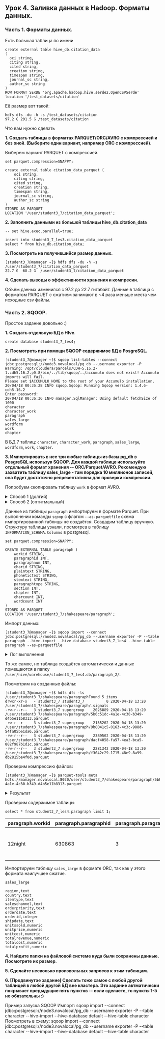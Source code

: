 ## Урок 4. Заливка данных в Hadoop. Форматы данных.

### Часть 1. Форматы данных.

Есть большая таблица по имени

```
create external table hive_db.citation_data
(
  oci string,
  citing string,
  cited string,
  creation string,
  timespan string,
  journal_sc string,
  author_sc string
)
ROW FORMAT SERDE 'org.apache.hadoop.hive.serde2.OpenCSVSerde'
location '/test_datasets/citation'
```

Её размер вот такой:

```
hdfs dfs -du -h -s /test_datasets/citation
97.2 G 291.5 G /test_datasets/citation
```

Что вам нужно сделать

**1. Создать таблицы в форматах PARQUET/ORC/AVRO c компрессией и без оной. (Выберите один вариант, например ORC с компрессией).**

Выберем вариант PARQUET с компрессией.

```
set parquet.compression=SNAPPY;

create external table citation_data_parquet (
    oci string,
    citing string,
    cited string,
    creation string,
    timespan string,
    journal_sc string,
    author_sc string
)
STORED AS PARQUET
LOCATION '/user/student3_7/citation_data_parquet';
```

**2. Заполнить данными из большой таблицы hive_db.citation_data**

```
-- set hive.exec.parallel=true;

insert into student3_7_les3.citation_data_parquet
select * from hive_db.citation_data;
```

**3. Посмотреть на получившийся размер данных.**

```
[student3_7@manager ~]$ hdfs dfs -du -h -s /user/student3_7/citation_data_parquet
22.7 G  68.2 G  /user/student3_7/citation_data_parquet
```

**4. Сделать выводы о эффективности хранения и компресии.**

Объём данных изменился с 97.2 до 22.7 гигабайт. Данные в таблица с форматом PARQUET с сжатием занимают в ~4 раза меньше места чем исходные csv файлы.

### Часть 2. SQOOP.

Простое задание довольно :)

**1. Создать отдельную БД в HIve.**

```
create database student3_7_les4;
```

**2. Посмотреть при помощи SQOOP содержимое БД в PosgreSQL.**

```
[student3_7@manager ~]$ sqoop list-tables --connect jdbc:postgresql://node3.novalocal/pg_db --username exporter -P
Warning: /opt/cloudera/parcels/CDH-5.16.2-1.cdh5.16.2.p0.8/bin/../lib/sqoop/../accumulo does not exist! Accumulo imports will fail.
Please set $ACCUMULO_HOME to the root of your Accumulo installation.
20/04/18 00:36:28 INFO sqoop.Sqoop: Running Sqoop version: 1.4.6-cdh5.16.2
Enter password:
20/04/18 00:36:36 INFO manager.SqlManager: Using default fetchSize of 1000
character
character_work
paragraph
sales_large
wordform
work
chapter
```

В БД 7 таблиц: `character`, `character_work`, `paragraph`, `sales_large`, `wordform`, `work`, `chapter`.

**3. Импортировать в нее три любые таблицы из базы pg_db в PosgreSQL используя SQOOP. Для каждой таблице используйте отдельный формат хранения -- ORC/Parquet/AVRO. Рекомендую захватить таблицу sales_large - там порядка 10 миллионов записей, она будет достаточно репрезентативна для проверки компрессии.**

Попробуем скопировать таблицу `work` в формат AVRO.

<details>

<summary>Способ 1 (долгий)</summary>

Узнаем структуру таблицы следующим образом:

```
[student3_7@manager ~]$ sqoop import --m 1 --connect jdbc:postgresql://node3.novalocal/pg_db --username exporter -P --query "SELECT column_name, DATA_TYPE FROM INFORMATION_SCHEMA.Columns WHERE table_name='work' AND \$CONDITIONS" --target-dir '/user/student3_7/shakespeare/work/'
```

```
[student3_7@manager ~]$ hdfs dfs -ls -r /user/student3_7/shakespeare/work/
Found 2 items
-rw-r--r--   3 student3_7 student3_7        197 2020-04-18 09:55 /user/student3_7/shakespeare/work/part-m-00000
-rw-r--r--   3 student3_7 student3_7          0 2020-04-18 09:55 /user/student3_7/shakespeare/work/_SUCCESS
```

```
[student3_7@manager ~]$ hdfs dfs -cat /user/student3_7/shakespeare/work/part-m-00000
workid,character varying
title,character varying
longtitle,character varying
year,integer
genretype,character varying
notes,text
source,character varying
totalwords,integer
totalparagraphs,integer
```

Создадим hive-таблицу:

```
SET avro.output.codec=snappy;

CREATE EXTERNAL TABLE student3_7_les4.work
(
    workid STRING,
    title STRING,
    longtitle STRING,
    `year` INT,
    genretype STRING,
    notes STRING,
    source STRING,
    totalwords INT,
    totalparagraphs INT
)
STORED AS AVRO
LOCATION '/user/student3_7/shakespeare/work'
;
```

Скопируем данные из postgresql в HDFS

```
[student3_7@manager ~]$ sqoop import --connect jdbc:postgresql://node3.novalocal:5432/pg_db --username exporter -P --table work --target-dir /user/student3_7/shakespeare/work --as-avrodatafile
```

Посмотрим результат

```
select * from work limit 10;
```

| work.workid  | work.title                | work.longtitle                            | work.year | work.genretype | work.notes | work.source | work.totalwords | work.totalparagraphs |
| ------------ | ------------------------- | ----------------------------------------- | --------- | -------------- | ---------- | ----------- | --------------- | -------------------- |
| 12night      | Twelfth Night             | Twelfth Night, Or What You Will           | 1599      | c              | NULL       | Moby        | 19837           | 1031                 |
| allswell     | All's Well That Ends Well | All's Well That Ends Well                 | 1602      | c              | NULL       | Moby        | 22997           | 1025                 |
| antonycleo   | Antony and Cleopatra      | Antony and Cleopatra                      | 1606      | t              | NULL       | Moby        | 24905           | 1344                 |
| asyoulikeit  | As You Like It            | As You Like It                            | 1599      | c              | NULL       | Gutenberg   | 21690           | 872                  |
| comedyerrors | Comedy of Errors          | The Comedy of Errors                      | 1589      | c              | NULL       | Moby        | 14692           | 661                  |
| coriolanus   | Coriolanus                | Coriolanus                                | 1607      | t              | NULL       | Moby        | 27577           | 1226                 |
| cymbeline    | Cymbeline                 | Cymbeline, King of Britain                | 1609      | h              | NULL       | Moby        | 27565           | 971                  |
| hamlet       | Hamlet                    | Tragedy of Hamlet, Prince of Denmark, The | 1600      | t              | NULL       | Gutenberg   | 30558           | 1275                 |
| henry4p1     | Henry IV, Part I          | History of Henry IV, Part I               | 1597      | h              | NULL       | Moby        | 24579           | 884                  |
| henry4p2     | Henry IV, Part II         | History of Henry IV, Part II              | 1597      | h              | NULL       | Gutenberg   | 25692           | 1013                 |

</details>

<details>
<summary>Способ 2 (оптитмальный)</summary>

Удалим папку `/user/student3_7/shakespeare/work` и дропнем таблицу `student3_7_les4.work`.

Скопируем данные из postgresql в HDFS.

```
[student3_7@manager ~]$ sqoop import --connect jdbc:postgresql://node3.novalocal:5432/pg_db --username exporter -P --table work --target-dir /user/student3_7/shakespeare/work --as-avrodatafile
```

При этом в теукущей локальной дирекутории создаётся файл `work.avsc`, содержащий схему таблицы. Скопируем её в HDFS.

```
[student3_7@manager ~]$ hdfs dfs -copyFromLocal work.avsc /user/student3_7/shakespeare/
```

Создадим hive-таблицу, указав путь до AVRO-файлов в HDFS и путь до схемы таблицы.

```
CREATE EXTERNAL TABLE student3_7_les4.work
STORED AS AVRO
LOCATION '/user/student3_7/shakespeare/work'
TBLPROPERTIES ('avro.schema.url'='/user/student3_7/shakespeare/work.avsc');
```

```
select * from work limit 10;
```

| work.workid  | work.title                | work.longtitle                            | work.year | work.genretype | work.notes | work.source | work.totalwords | work.totalparagraphs |
| ------------ | ------------------------- | ----------------------------------------- | --------- | -------------- | ---------- | ----------- | --------------- | -------------------- |
| 12night      | Twelfth Night             | Twelfth Night, Or What You Will           | 1599      | c              | NULL       | Moby        | 19837           | 1031                 |
| allswell     | All's Well That Ends Well | All's Well That Ends Well                 | 1602      | c              | NULL       | Moby        | 22997           | 1025                 |
| antonycleo   | Antony and Cleopatra      | Antony and Cleopatra                      | 1606      | t              | NULL       | Moby        | 24905           | 1344                 |
| asyoulikeit  | As You Like It            | As You Like It                            | 1599      | c              | NULL       | Gutenberg   | 21690           | 872                  |
| comedyerrors | Comedy of Errors          | The Comedy of Errors                      | 1589      | c              | NULL       | Moby        | 14692           | 661                  |
| coriolanus   | Coriolanus                | Coriolanus                                | 1607      | t              | NULL       | Moby        | 27577           | 1226                 |
| cymbeline    | Cymbeline                 | Cymbeline, King of Britain                | 1609      | h              | NULL       | Moby        | 27565           | 971                  |
| hamlet       | Hamlet                    | Tragedy of Hamlet, Prince of Denmark, The | 1600      | t              | NULL       | Gutenberg   | 30558           | 1275                 |
| henry4p1     | Henry IV, Part I          | History of Henry IV, Part I               | 1597      | h              | NULL       | Moby        | 24579           | 884                  |
| henry4p2     | Henry IV, Part II         | History of Henry IV, Part II              | 1597      | h              | NULL       | Gutenberg   | 25692           | 1013                 |

Результат такой же, как и в предыдущем случае.

</details>

Данные из таблицы `paragraph` импортируем в формате Parquet. При выполнении команды `sqoop` с флагом `--as-parquetfile` схема импортированной таблицы не создаётся. Создадим таблицу вручную. Структуру таблицы узнали, посмотрев в таблицу `INFORMATION_SCHEMA.Columns` в postgresql.

```
set parquet.compression=SNAPPY;

CREATE EXTERNAL TABLE paragraph (
    workid STRING,
    paragraphid INT,
    paragraphnum INT,
    charid STRING,
    plaintext STRING,
    phonetictext STRING,
    stemtext STRING,
    paragraphtype STRING,
    section INT,
    chapter INT,
    charcount INT,
    wordcount INT
)
STORED AS PARQUET
LOCATION '/user/student3_7/shakespeare/paragraph';
```

Импорт данных:

```
[student3_7@manager ~]$ sqoop import --connect jdbc:postgresql://node3.novalocal/pg_db --username exporter -P --table paragraph --hive-import --hive-database student3_7_les4 --hive-table paragraph --as-parquetfile
```

<details>

<summary>Лог выполнения</summary>

```
Warning: /opt/cloudera/parcels/CDH-5.16.2-1.cdh5.16.2.p0.8/bin/../lib/sqoop/../accumulo does not exist! Accumulo imports will fail.
Please set $ACCUMULO_HOME to the root of your Accumulo installation.
20/04/18 12:26:21 INFO sqoop.Sqoop: Running Sqoop version: 1.4.6-cdh5.16.2
Enter password:
20/04/18 12:26:27 INFO tool.BaseSqoopTool: Using Hive-specific delimiters for output. You can override
20/04/18 12:26:27 INFO tool.BaseSqoopTool: delimiters with --fields-terminated-by, etc.
20/04/18 12:26:27 INFO manager.SqlManager: Using default fetchSize of 1000
20/04/18 12:26:27 INFO tool.CodeGenTool: Beginning code generation
20/04/18 12:26:27 INFO tool.CodeGenTool: Will generate java class as codegen_paragraph
20/04/18 12:26:27 INFO manager.SqlManager: Executing SQL statement: SELECT t.* FROM "paragraph" AS t LIMIT 1
20/04/18 12:26:27 INFO orm.CompilationManager: HADOOP_MAPRED_HOME is /opt/cloudera/parcels/CDH/lib/hadoop-mapreduce
Note: /tmp/sqoop-student3_7/compile/9958c7e61eb08dbeda4cc5399655d4d0/codegen_paragraph.java uses or overrides a deprecated API.
Note: Recompile with -Xlint:deprecation for details.
20/04/18 12:26:29 INFO orm.CompilationManager: Writing jar file: /tmp/sqoop-student3_7/compile/9958c7e61eb08dbeda4cc5399655d4d0/codegen_paragraph.jar
20/04/18 12:26:29 INFO manager.DirectPostgresqlManager: Beginning psql fast path import
20/04/18 12:26:29 WARN manager.DirectPostgresqlManager: File import layoutParquetFile is not supported by
20/04/18 12:26:29 WARN manager.DirectPostgresqlManager: Postgresql direct import; import will proceed as text files.
20/04/18 12:26:29 INFO manager.SqlManager: Executing SQL statement: SELECT t.* FROM "paragraph" AS t LIMIT 1
20/04/18 12:26:29 INFO manager.DirectPostgresqlManager: Copy command is COPY (SELECT "workid", "paragraphid", "paragraphnum", "charid", "plaintext", "phonetictext", "stemtext", "paragraphtype", "section", "chapter", "charcount", "wordcount" FROM "paragraph" WHERE 1=1) TO STDOUT WITH DELIMITER E'\1' CSV ;
20/04/18 12:26:29 INFO manager.DirectPostgresqlManager: Performing import of table paragraph from database pg_db
20/04/18 12:26:31 INFO manager.DirectPostgresqlManager: Transfer loop complete.
20/04/18 12:26:31 INFO manager.DirectPostgresqlManager: Transferred 13.3311 MB in 1.127 seconds (11.8286 MB/sec)
[student3_7@manager ~]$ sqoop import --connect jdbc:postgresql://node3.novalocal/pg_db --username exporter -P --table paragraph --hive-import --hive-database student3_7_les4 --hive-table paragraph --as-parquetfile
Warning: /opt/cloudera/parcels/CDH-5.16.2-1.cdh5.16.2.p0.8/bin/../lib/sqoop/../accumulo does not exist! Accumulo imports will fail.
Please set $ACCUMULO_HOME to the root of your Accumulo installation.
20/04/18 12:30:03 INFO sqoop.Sqoop: Running Sqoop version: 1.4.6-cdh5.16.2
Enter password:
20/04/18 12:30:08 INFO tool.BaseSqoopTool: Using Hive-specific delimiters for output. You can override
20/04/18 12:30:08 INFO tool.BaseSqoopTool: delimiters with --fields-terminated-by, etc.
20/04/18 12:30:08 INFO manager.SqlManager: Using default fetchSize of 1000
20/04/18 12:30:08 INFO tool.CodeGenTool: Beginning code generation
20/04/18 12:30:08 INFO tool.CodeGenTool: Will generate java class as codegen_paragraph
20/04/18 12:30:09 INFO manager.SqlManager: Executing SQL statement: SELECT t.* FROM "paragraph" AS t LIMIT 1
20/04/18 12:30:09 INFO orm.CompilationManager: HADOOP_MAPRED_HOME is /opt/cloudera/parcels/CDH/lib/hadoop-mapreduce
Note: /tmp/sqoop-student3_7/compile/548be7603351a1ae3b1c9137715f2304/codegen_paragraph.java uses or overrides a deprecated API.
Note: Recompile with -Xlint:deprecation for details.
20/04/18 12:30:10 INFO orm.CompilationManager: Writing jar file: /tmp/sqoop-student3_7/compile/548be7603351a1ae3b1c9137715f2304/codegen_paragraph.jar
20/04/18 12:30:10 WARN manager.PostgresqlManager: It looks like you are importing from postgresql.
20/04/18 12:30:10 WARN manager.PostgresqlManager: This transfer can be faster! Use the --direct
20/04/18 12:30:10 WARN manager.PostgresqlManager: option to exercise a postgresql-specific fast path.
20/04/18 12:30:10 INFO mapreduce.ImportJobBase: Beginning import of paragraph
20/04/18 12:30:11 INFO Configuration.deprecation: mapred.jar is deprecated. Instead, use mapreduce.job.jar
20/04/18 12:30:12 INFO manager.SqlManager: Executing SQL statement: SELECT t.* FROM "paragraph" AS t LIMIT 1
20/04/18 12:30:12 INFO manager.SqlManager: Executing SQL statement: SELECT t.* FROM "paragraph" AS t LIMIT 1
20/04/18 12:30:13 INFO hive.metastore: Trying to connect to metastore with URI thrift://manager.novalocal:9083
20/04/18 12:30:13 INFO hive.metastore: Opened a connection to metastore, current connections: 1
20/04/18 12:30:13 INFO hive.metastore: Connected to metastore.
20/04/18 12:30:13 WARN mapreduce.DataDrivenImportJob: Target Hive table 'paragraph' exists! Sqoop will append data into the existing Hive table. Consider using --hive-overwrite, if you do NOT intend to do appending.
20/04/18 12:30:14 INFO Configuration.deprecation: mapred.map.tasks is deprecated. Instead, use mapreduce.job.maps
20/04/18 12:30:14 INFO client.RMProxy: Connecting to ResourceManager at manager.novalocal/89.208.221.132:8032
20/04/18 12:30:40 INFO db.DBInputFormat: Using read commited transaction isolation
20/04/18 12:30:40 INFO db.DataDrivenDBInputFormat: BoundingValsQuery: SELECT MIN("paragraphid"), MAX("paragraphid") FROM "paragraph"
20/04/18 12:30:40 INFO db.IntegerSplitter: Split size: 8866; Num splits: 4 from: 630863 to: 666327
20/04/18 12:30:40 INFO mapreduce.JobSubmitter: number of splits:4
20/04/18 12:30:40 INFO mapreduce.JobSubmitter: Submitting tokens for job: job_1583843553969_0490
20/04/18 12:30:41 INFO impl.YarnClientImpl: Submitted application application_1583843553969_0490
20/04/18 12:30:41 INFO mapreduce.Job: The url to track the job: http://manager.novalocal:8088/proxy/application_1583843553969_0490/
20/04/18 12:30:41 INFO mapreduce.Job: Running job: job_1583843553969_0490
20/04/18 12:30:55 INFO mapreduce.Job: Job job_1583843553969_0490 running in uber mode : false
20/04/18 12:30:55 INFO mapreduce.Job:  map 0% reduce 0%
20/04/18 12:31:10 INFO mapreduce.Job:  map 25% reduce 0%
20/04/18 12:31:14 INFO mapreduce.Job:  map 50% reduce 0%
20/04/18 12:31:17 INFO mapreduce.Job:  map 75% reduce 0%
20/04/18 12:31:25 INFO mapreduce.Job:  map 100% reduce 0%
20/04/18 12:31:25 INFO mapreduce.Job: Job job_1583843553969_0490 completed successfully
20/04/18 12:31:25 INFO mapreduce.Job: Counters: 30
        File System Counters
                FILE: Number of bytes read=0
                FILE: Number of bytes written=989420
                FILE: Number of read operations=0
                FILE: Number of large read operations=0
                FILE: Number of write operations=0
                HDFS: Number of bytes read=22741
                HDFS: Number of bytes written=8865687
                HDFS: Number of read operations=152
                HDFS: Number of large read operations=0
                HDFS: Number of write operations=40
        Job Counters
                Launched map tasks=4
                Other local map tasks=4
                Total time spent by all maps in occupied slots (ms)=41780
                Total time spent by all reduces in occupied slots (ms)=0
                Total time spent by all map tasks (ms)=41780
                Total vcore-milliseconds taken by all map tasks=41780
                Total megabyte-milliseconds taken by all map tasks=42782720
        Map-Reduce Framework
                Map input records=35465
                Map output records=35465
                Input split bytes=505
                Spilled Records=0
                Failed Shuffles=0
                Merged Map outputs=0
                GC time elapsed (ms)=1048
                CPU time spent (ms)=32690
                Physical memory (bytes) snapshot=1792454656
                Virtual memory (bytes) snapshot=11387936768
                Total committed heap usage (bytes)=1361051648
        File Input Format Counters
                Bytes Read=0
        File Output Format Counters
                Bytes Written=0
20/04/18 12:31:25 INFO mapreduce.ImportJobBase: Transferred 8.455 MB in 70.4625 seconds (122.8723 KB/sec)
20/04/18 12:31:25 INFO mapreduce.ImportJobBase: Retrieved 35465 records.
```

</details>

То же самое, но таблица создаётся автоматически и данные помещаются в папку `/user/hive/warehouse/student3_7_les4.db/paragraph_2/`.

Посмотрим на созданные файлы:

```
[student3_7@manager ~]$ hdfs dfs -ls /user/student3_7/shakespeare/paragraphFound 5 items
drwxr-xr-x   - student3_7 student3_7          0 2020-04-18 13:20 /user/student3_7/shakespeare/paragraph/.signals
-rw-r--r--   3 student3_7 supergroup    2025889 2020-04-18 13:20 /user/student3_7/shakespeare/paragraph/5b0c51dc-4a1e-4c30-b349-d4b5e11b8313.parquet
-rw-r--r--   3 student3_7 supergroup    2155202 2020-04-18 13:20 /user/student3_7/shakespeare/paragraph/9b8041c5-0163-4c3c-988d-54fa05be1da6.parquet
-rw-r--r--   3 student3_7 supergroup    2389502 2020-04-18 13:20 /user/student3_7/shakespeare/paragraph/dacf4058-fa57-4ea3-bca5-882f987b1d1c.parquet
-rw-r--r--   3 student3_7 supergroup    2281342 2020-04-18 13:20 /user/student3_7/shakespeare/paragraph/f3042c29-1715-48e9-8a99-db2815be4f0d.parquet
```

Проверим компрессию файлов:

```
[student3_7@manager ~]$ parquet-tools meta hdfs://manager.novalocal:8020/user/student3_7/shakespeare/paragraph/5b0c51dc-4a1e-4c30-b349-d4b5e11b8313.parquet
```

<details>

<summary>Результат</summary>

```
creator:       parquet-mr version 1.5.0-cdh5.16.2 (build ${buildNumber})
extra:         parquet.avro.schema = {"type":"record","name":"paragraph","fields":[{"name":"workid","type":["null","string"],"doc":"Converted from 'string'","default":nul [more]...

file schema:   paragraph
------------------------------------------------------------------------------------------------------------------------------------------------------------------------------------
workid:        OPTIONAL BINARY O:UTF8 R:0 D:1
paragraphid:   OPTIONAL INT32 R:0 D:1
paragraphnum:  OPTIONAL INT32 R:0 D:1
charid:        OPTIONAL BINARY O:UTF8 R:0 D:1
plaintext:     OPTIONAL BINARY O:UTF8 R:0 D:1
phonetictext:  OPTIONAL BINARY O:UTF8 R:0 D:1
stemtext:      OPTIONAL BINARY O:UTF8 R:0 D:1
paragraphtype: OPTIONAL BINARY O:UTF8 R:0 D:1
section:       OPTIONAL INT32 R:0 D:1
chapter:       OPTIONAL INT32 R:0 D:1
charcount:     OPTIONAL INT32 R:0 D:1
wordcount:     OPTIONAL INT32 R:0 D:1

row group 1:   RC:8866 TS:2994824
------------------------------------------------------------------------------------------------------------------------------------------------------------------------------------
workid:         BINARY SNAPPY DO:0 FPO:4 SZ:210/210/1.00 VC:8866 ENC:RLE,BIT_PACKED,PLAIN_DICTIONARY
paragraphid:    INT32 SNAPPY DO:0 FPO:214 SZ:35520/35511/1.00 VC:8866 ENC:RLE,BIT_PACKED,PLAIN
paragraphnum:   INT32 SNAPPY DO:0 FPO:35734 SZ:27836/27828/1.00 VC:8866 ENC:RLE,BIT_PACKED,PLAIN_DICTIONARY
charid:         BINARY SNAPPY DO:0 FPO:63570 SZ:11172/14075/1.26 VC:8866 ENC:RLE,BIT_PACKED,PLAIN_DICTIONARY
plaintext:      BINARY SNAPPY DO:0 FPO:74742 SZ:788033/1171846/1.49 VC:8866 ENC:RLE,BIT_PACKED,PLAIN
phonetictext:   BINARY SNAPPY DO:0 FPO:862775 SZ:501506/721887/1.44 VC:8866 ENC:RLE,BIT_PACKED,PLAIN
stemtext:       BINARY SNAPPY DO:0 FPO:1364281 SZ:634052/998462/1.57 VC:8866 ENC:RLE,BIT_PACKED,PLAIN
paragraphtype:  BINARY SNAPPY DO:0 FPO:1998333 SZ:63/59/0.94 VC:8866 ENC:RLE,BIT_PACKED,PLAIN_DICTIONARY
section:        INT32 SNAPPY DO:0 FPO:1998396 SZ:210/204/0.97 VC:8866 ENC:RLE,BIT_PACKED,PLAIN_DICTIONARY
chapter:        INT32 SNAPPY DO:0 FPO:1998606 SZ:615/612/1.00 VC:8866 ENC:RLE,BIT_PACKED,PLAIN_DICTIONARY
charcount:      INT32 SNAPPY DO:0 FPO:1999221 SZ:14247/14240/1.00 VC:8866 ENC:RLE,BIT_PACKED,PLAIN_DICTIONARY
wordcount:      INT32 SNAPPY DO:0 FPO:2013468 SZ:9899/9890/1.00 VC:8866 ENC:RLE,BIT_PACKED,PLAIN_DICTIONARY
```

</details>

Проверим содержимое таблицы:

```
select * from student3_7_les4.paragraph limit 1;
```

| paragraph.workid | paragraph.paragraphid | paragraph.paragraphnum | paragraph.charid | paragraph.plaintext                                              | paragraph.phonetictext                    | paragraph.stemtext                                     | paragraph.paragraphtype | paragraph.section | paragraph.chapter | paragraph.charcount | paragraph.wordcount |
| ---------------- | --------------------- | ---------------------- | ---------------- | ---------------------------------------------------------------- | ----------------------------------------- | ------------------------------------------------------ | ----------------------- | ----------------- | ----------------- | ------------------- | ------------------- |
| 12night          | 630863                | 3                      | xxx              | [Enter DUKE ORSINO, CURIO, and other Lords; Musicians attending] | ENTR TK ORSN KR ANT O0R LRTS MSXNS ATNTNK | enter duke orsino curio and other lord musician attend | b                       | 1                 | 1                 | 65                  | 9                   |

Импортируем таблицу `sales_large` в формате ORC, так как у этого формата наилучшее сжатие.

`sales_large`

```
region,text
country,text
itemtype,text
saleschannel,text
orderpriority,text
orderdate,text
orderid,integer
shipdate,text
unitssold,numeric
unitprice,numeric
unitcost,numeric
totalrevenue,numeric
totalcost,numeric
totalprofit,numeric
```

**4. Найдите папки на файловой системе куда были сохранены данные. Посмотрите их размер.**

**5. Сделайте несколько произвольных запросов к этим таблицам.**

**6. [Продвинутое задание] Сделать тоже самое с любой другой таблицей в любой другой БД вне кластера. Это задание автматически покрывает предыдущие пять пунктов -- если сделаете, то пункты 1-5 не обязательны :)**

Пример запуска SQOOP
Импорт:
sqoop import --connect jdbc:postgresql://node3.novalocal/pg_db --username exporter -P --table character --hive-import --hive-database default --hive-table character
Посмотреть в схему:
sqoop import --connect jdbc:postgresql://node3.novalocal/pg_db --username exporter -P --table character --hive-import --hive-database default --hive-table character

